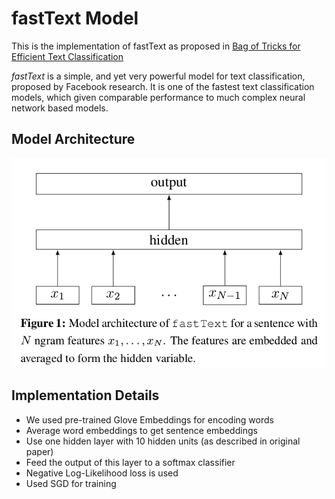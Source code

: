 # fastText Model

This is the implementation of fastText as proposed in [Bag of Tricks for Efficient Text Classification](https://arxiv.org/abs/1607.01759)

*fastText* is a simple, and yet very powerful model for text classification, proposed by Facebook research. It is one of the fastest text classification models, which given comparable performance to much complex neural network based models.

## Model Architecture
![fastText Architecture](images/fastText.png)

## Implementation Details
- We used pre-trained Glove Embeddings for encoding words
- Average word embeddings to get sentence embeddings
- Use one hidden layer with 10 hidden units (as described in original paper)
- Feed the output of this layer to a softmax classifier
- Negative Log-Likelihood loss is used
- Used SGD for training

